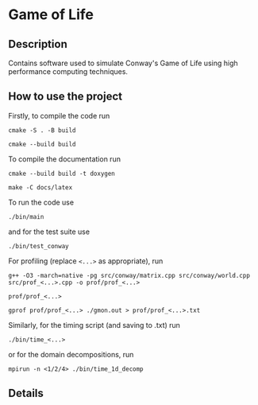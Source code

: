 # Game of Life

## Description

Contains software used to simulate Conway's Game of Life using high performance computing techniques.

## How to use the project

Firstly, to compile the code run

`cmake -S . -B build`

`cmake --build build`

To compile the documentation run

`cmake --build build -t doxygen`

`make -C docs/latex`

To run the code use

`./bin/main`

and for the test suite use

`./bin/test_conway`

For profiling (replace `<...>` as appropriate), run

`g++ -O3 -march=native -pg src/conway/matrix.cpp src/conway/world.cpp src/prof_<...>.cpp -o prof/prof_<...>`

`prof/prof_<...>`

`gprof prof/prof_<...> ./gmon.out > prof/prof_<...>.txt`

Similarly, for the timing script (and saving to .txt) run

`./bin/time_<...>`

or for the domain decompositions, run

`mpirun -n <1/2/4> ./bin/time_1d_decomp`

## Details
